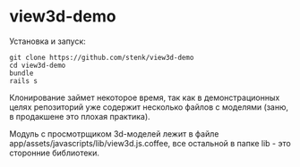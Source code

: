 view3d-demo
===========

Установка и запуск:
```
git clone https://github.com/stenk/view3d-demo
cd view3d-demo
bundle
rails s
```

Клонирование займет некоторое время, так как в демонстрационных целях репозиторий уже содержит несколько файлов с моделями (заню, в продакшене это плохая практика).

Модуль с просмотрщиком 3d-моделей лежит в файле app/assets/javascripts/lib/view3d.js.coffee, все остальной в папке lib - это сторонние библиотеки.
